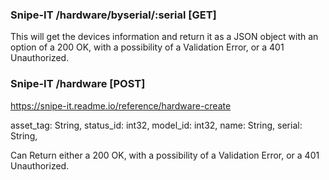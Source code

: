### Snipe-IT /hardware/byserial/:serial [GET]

This will get the devices information and return it as a JSON object with an option of a 200 OK, with a possibility of a Validation Error, or a 401 Unauthorized.

### Snipe-IT /hardware [POST]

https://snipe-it.readme.io/reference/hardware-create

asset_tag: String,
status_id: int32,
model_id: int32,
name: String,
serial: String,

Can Return either a 200 OK, with a possibility of a Validation Error, or a 401 Unauthorized.